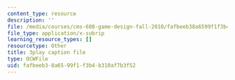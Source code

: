 ```yaml
---
content_type: resource
description: ''
file: /media/courses/cms-608-game-design-fall-2010/fafbeeb38a6599f1f3b4b310af7b3f52_68572.srt
file_type: application/x-subrip
learning_resource_types: []
resourcetype: Other
title: 3play caption file
type: OCWFile
uid: fafbeeb3-8a65-99f1-f3b4-b310af7b3f52
---
```


